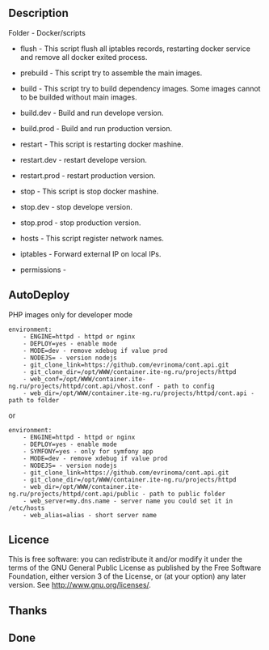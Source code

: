 ## Description
Folder - Docker/scripts
- flush - This script flush all iptables records, restarting docker service and remove all docker exited process.
- prebuild - This script try to assemble the main images.
- build - This script try to build dependency images. Some images cannot to be builded without main images.
- build.dev - Build and run develope version.
- build.prod - Build and run production version.
- restart -  This script is restarting docker mashine.
- restart.dev - restart develope version.
- restart.prod - restart production version.
- stop - This script is stop docker mashine.
- stop.dev - stop develope version.
- stop.prod - stop production version.

- hosts - This script register network names.
- iptables - Forward external IP on local IPs.
- permissions - 

## AutoDeploy
PHP images only for developer mode

    environment:
        - ENGINE=httpd - httpd or nginx
        - DEPLOY=yes - enable mode
        - MODE=dev - remove xdebug if value prod
        - NODEJS= - version nodejs
        - git_clone_link=https://github.com/evrinoma/cont.api.git
        - git_clone_dir=/opt/WWW/container.ite-ng.ru/projects/httpd
        - web_conf=/opt/WWW/container.ite-ng.ru/projects/httpd/cont.api/vhost.conf - path to config
        - web_dir=/opt/WWW/container.ite-ng.ru/projects/httpd/cont.api - path to folder

or

    environment:
        - ENGINE=httpd - httpd or nginx
        - DEPLOY=yes - enable mode
        - SYMFONY=yes - only for symfony app
        - MODE=dev - remove xdebug if value prod
        - NODEJS= - version nodejs
        - git_clone_link=https://github.com/evrinoma/cont.api.git
        - git_clone_dir=/opt/WWW/container.ite-ng.ru/projects/httpd 
        - web_dir=/opt/WWW/container.ite-ng.ru/projects/httpd/cont.api/public - path to public folder
        - web_server=my.dns.name - server name you could set it in /etc/hosts
        - web_alias=alias - short server name                        
        
## Licence
This is free software: you can redistribute it and/or modify it under the terms of the GNU General Public License as published by the Free Software Foundation, either version 3 of the License, or (at your option) any later version. See <http://www.gnu.org/licenses/>.

## Thanks


## Done
